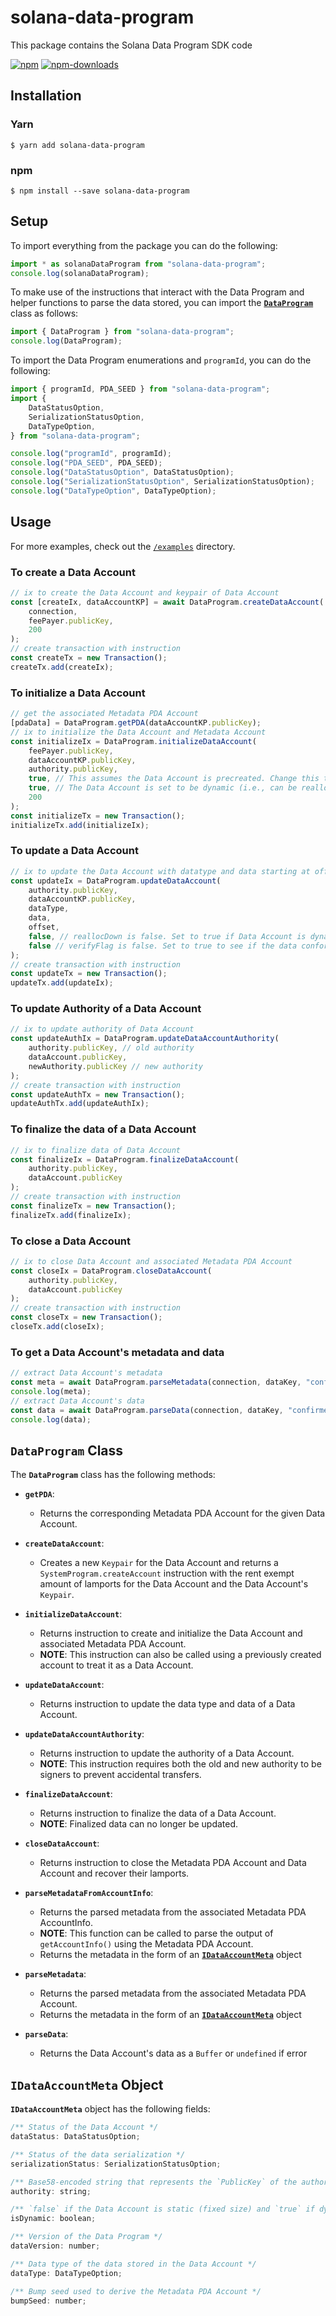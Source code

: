 # solana-data-program

This package contains the Solana Data Program SDK code

[![npm][npm-image]][npm-url]
[![npm-downloads][npm-downloads-image]][npm-url]

[npm-image]: https://img.shields.io/npm/v/solana-data-program?style=flat
[npm-downloads-image]: https://img.shields.io/npm/dm/solana-data-program?style=flat
[npm-url]: https://www.npmjs.com/package/solana-data-program

## Installation

### Yarn

```shell
$ yarn add solana-data-program
```

### npm

```shell
$ npm install --save solana-data-program
```

## Setup

To import everything from the package you can do the following:

```javascript
import * as solanaDataProgram from "solana-data-program";
console.log(solanaDataProgram);
```

To make use of the instructions that interact with the Data Program and helper functions to parse the data stored, you can import the [**`DataProgram`**](#dataprogram-class) class as follows:

```javascript
import { DataProgram } from "solana-data-program";
console.log(DataProgram);
```

To import the Data Program enumerations and `programId`, you can do the following:

```javascript
import { programId, PDA_SEED } from "solana-data-program";
import {
	DataStatusOption,
	SerializationStatusOption,
	DataTypeOption,
} from "solana-data-program";

console.log("programId", programId);
console.log("PDA_SEED", PDA_SEED);
console.log("DataStatusOption", DataStatusOption);
console.log("SerializationStatusOption", SerializationStatusOption);
console.log("DataTypeOption", DataTypeOption);
```

## Usage

For more examples, check out the [`/examples`](https://github.com/nvsriram/solana-data-program/tree/main/examples) directory.

### To create a Data Account

```javascript
// ix to create the Data Account and keypair of Data Account
const [createIx, dataAccountKP] = await DataProgram.createDataAccount(
	connection,
	feePayer.publicKey,
	200
);
// create transaction with instruction
const createTx = new Transaction();
createTx.add(createIx);
```

### To initialize a Data Account

```javascript
// get the associated Metadata PDA Account
[pdaData] = DataProgram.getPDA(dataAccountKP.publicKey);
// ix to initialize the Data Account and Metadata Account
const initializeIx = DataProgram.initializeDataAccount(
	feePayer.publicKey,
	dataAccountKP.publicKey,
	authority.publicKey,
	true, // This assumes the Data Account is precreated. Change this to false if you want to create and initialize Data Account
	true, // The Data Account is set to be dynamic (i.e., can be realloc-ed up or down)
	200
);
const initializeTx = new Transaction();
initializeTx.add(initializeIx);
```

### To update a Data Account

```javascript
// ix to update the Data Account with datatype and data starting at offset
const updateIx = DataProgram.updateDataAccount(
	authority.publicKey,
	dataAccountKP.publicKey,
	dataType,
	data,
	offset,
	false, // reallocDown is false. Set to true if Data Account is dynamic and should realloc down
	false // verifyFlag is false. Set to true to see if the data conforms to its data type
);
// create transaction with instruction
const updateTx = new Transaction();
updateTx.add(updateIx);
```

### To update Authority of a Data Account

```javascript
// ix to update authority of Data Account
const updateAuthIx = DataProgram.updateDataAccountAuthority(
	authority.publicKey, // old authority
	dataAccount.publicKey,
	newAuthority.publicKey // new authority
);
// create transaction with instruction
const updateAuthTx = new Transaction();
updateAuthTx.add(updateAuthIx);
```

### To finalize the data of a Data Account

```javascript
// ix to finalize data of Data Account
const finalizeIx = DataProgram.finalizeDataAccount(
	authority.publicKey,
	dataAccount.publicKey
);
// create transaction with instruction
const finalizeTx = new Transaction();
finalizeTx.add(finalizeIx);
```

### To close a Data Account

```javascript
// ix to close Data Account and associated Metadata PDA Account
const closeIx = DataProgram.closeDataAccount(
	authority.publicKey,
	dataAccount.publicKey
);
// create transaction with instruction
const closeTx = new Transaction();
closeTx.add(closeIx);
```

### To get a Data Account's metadata and data

```javascript
// extract Data Account's metadata
const meta = await DataProgram.parseMetadata(connection, dataKey, "confirmed");
console.log(meta);
// extract Data Account's data
const data = await DataProgram.parseData(connection, dataKey, "confirmed");
console.log(data);
```

## `DataProgram` Class

The **`DataProgram`** class has the following methods:

- **`getPDA`**:

  - Returns the corresponding Metadata PDA Account for the given Data Account.

- **`createDataAccount`**:

  - Creates a new `Keypair` for the Data Account and returns a `SystemProgram.createAccount` instruction with the rent exempt amount of lamports for the Data Account and the Data Account's `Keypair`.

- **`initializeDataAccount`**:

  - Returns instruction to create and initialize the Data Account and associated Metadata PDA Account.
  - **NOTE**: This instruction can also be called using a previously created account to treat it as a Data Account.

- **`updateDataAccount`**:

  - Returns instruction to update the data type and data of a Data Account.

- **`updateDataAccountAuthority`**:

  - Returns instruction to update the authority of a Data Account.
  - **NOTE**: This instruction requires both the old and new authority to be signers to prevent accidental transfers.

- **`finalizeDataAccount`**:

  - Returns instruction to finalize the data of a Data Account.
  - **NOTE**: Finalized data can no longer be updated.

- **`closeDataAccount`**:

  - Returns instruction to close the Metadata PDA Account and Data Account and recover their lamports.

- **`parseMetadataFromAccountInfo`**:

  - Returns the parsed metadata from the associated Metadata PDA AccountInfo.
  - **NOTE**: This function can be called to parse the output of `getAccountInfo()` using the Metadata PDA Account.
  - Returns the metadata in the form of an [**`IDataAccountMeta`**](#idataaccountmeta-object) object

- **`parseMetadata`**:

  - Returns the parsed metadata from the associated Metadata PDA Account.
  - Returns the metadata in the form of an [**`IDataAccountMeta`**](#idataaccountmeta-object) object

- **`parseData`**:
  - Returns the Data Account's data as a `Buffer` or `undefined` if error

## `IDataAccountMeta` Object

**`IDataAccountMeta`** object has the following fields:

```javascript
/** Status of the Data Account */
dataStatus: DataStatusOption;

/** Status of the data serialization */
serializationStatus: SerializationStatusOption;

/** Base58-encoded string that represents the `PublicKey` of the authority of the Data Account */
authority: string;

/** `false` if the Data Account is static (fixed size) and `true` if dynamic (can realloc) */
isDynamic: boolean;

/** Version of the Data Program */
dataVersion: number;

/** Data type of the data stored in the Data Account */
dataType: DataTypeOption;

/** Bump seed used to derive the Metadata PDA Account */
bumpSeed: number;
```
